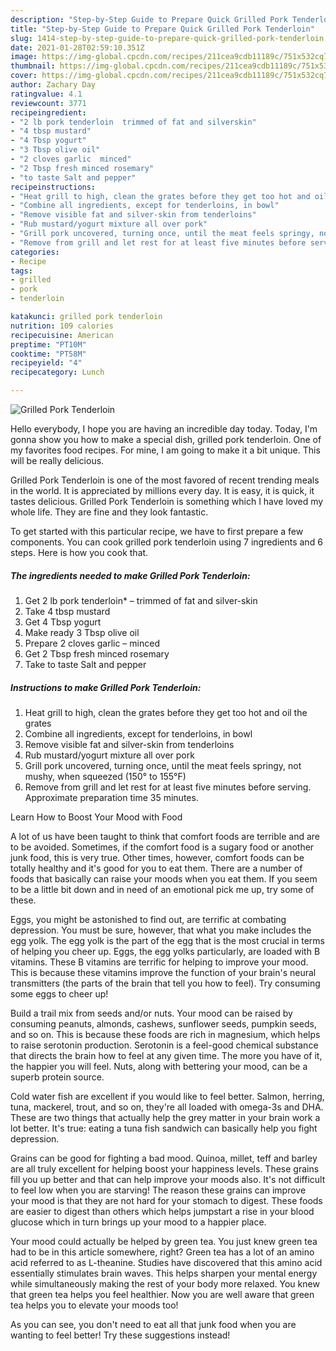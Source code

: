 ```yaml
---
description: "Step-by-Step Guide to Prepare Quick Grilled Pork Tenderloin"
title: "Step-by-Step Guide to Prepare Quick Grilled Pork Tenderloin"
slug: 1414-step-by-step-guide-to-prepare-quick-grilled-pork-tenderloin
date: 2021-01-28T02:59:10.351Z
image: https://img-global.cpcdn.com/recipes/211cea9cdb11189c/751x532cq70/grilled-pork-tenderloin-recipe-main-photo.jpg
thumbnail: https://img-global.cpcdn.com/recipes/211cea9cdb11189c/751x532cq70/grilled-pork-tenderloin-recipe-main-photo.jpg
cover: https://img-global.cpcdn.com/recipes/211cea9cdb11189c/751x532cq70/grilled-pork-tenderloin-recipe-main-photo.jpg
author: Zachary Day
ratingvalue: 4.1
reviewcount: 3771
recipeingredient:
- "2 lb pork tenderloin  trimmed of fat and silverskin"
- "4 tbsp mustard"
- "4 Tbsp yogurt"
- "3 Tbsp olive oil"
- "2 cloves garlic  minced"
- "2 Tbsp fresh minced rosemary"
- "to taste Salt and pepper"
recipeinstructions:
- "Heat grill to high, clean the grates before they get too hot and oil the grates"
- "Combine all ingredients, except for tenderloins, in bowl"
- "Remove visible fat and silver-skin from tenderloins"
- "Rub mustard/yogurt mixture all over pork"
- "Grill pork uncovered, turning once, until the meat feels springy, not mushy, when squeezed (150° to 155°F)"
- "Remove from grill and let rest for at least five minutes before serving. Approximate preparation time 35 minutes."
categories:
- Recipe
tags:
- grilled
- pork
- tenderloin

katakunci: grilled pork tenderloin 
nutrition: 109 calories
recipecuisine: American
preptime: "PT10M"
cooktime: "PT58M"
recipeyield: "4"
recipecategory: Lunch

---
```



![Grilled Pork Tenderloin](https://img-global.cpcdn.com/recipes/211cea9cdb11189c/751x532cq70/grilled-pork-tenderloin-recipe-main-photo.jpg)

Hello everybody, I hope you are having an incredible day today. Today, I'm gonna show you how to make a special dish, grilled pork tenderloin. One of my favorites food recipes. For mine, I am going to make it a bit unique. This will be really delicious.

Grilled Pork Tenderloin is one of the most favored of recent trending meals in the world. It is appreciated by millions every day. It is easy, it is quick, it tastes delicious. Grilled Pork Tenderloin is something which I have loved my whole life. They are fine and they look fantastic.




To get started with this particular recipe, we have to first prepare a few components. You can cook grilled pork tenderloin using 7 ingredients and 6 steps. Here is how you cook that.

<!--inarticleads1-->

##### The ingredients needed to make Grilled Pork Tenderloin:

1. Get 2 lb pork tenderloin* – trimmed of fat and silver-skin
1. Take 4 tbsp mustard
1. Get 4 Tbsp yogurt
1. Make ready 3 Tbsp olive oil
1. Prepare 2 cloves garlic – minced
1. Get 2 Tbsp fresh minced rosemary
1. Take to taste Salt and pepper




<!--inarticleads2-->

##### Instructions to make Grilled Pork Tenderloin:

1. Heat grill to high, clean the grates before they get too hot and oil the grates
1. Combine all ingredients, except for tenderloins, in bowl
1. Remove visible fat and silver-skin from tenderloins
1. Rub mustard/yogurt mixture all over pork
1. Grill pork uncovered, turning once, until the meat feels springy, not mushy, when squeezed (150° to 155°F)
1. Remove from grill and let rest for at least five minutes before serving. Approximate preparation time 35 minutes.




Learn How to Boost Your Mood with Food


A lot of us have been taught to think that comfort foods are terrible and are to be avoided. Sometimes, if the comfort food is a sugary food or another junk food, this is very true. Other times, however, comfort foods can be totally healthy and it's good for you to eat them. There are a number of foods that basically can raise your moods when you eat them. If you seem to be a little bit down and in need of an emotional pick me up, try some of these.

Eggs, you might be astonished to find out, are terrific at combating depression. You must be sure, however, that what you make includes the egg yolk. The egg yolk is the part of the egg that is the most crucial in terms of helping you cheer up. Eggs, the egg yolks particularly, are loaded with B vitamins. These B vitamins are terrific for helping to improve your mood. This is because these vitamins improve the function of your brain's neural transmitters (the parts of the brain that tell you how to feel). Try consuming some eggs to cheer up!

Build a trail mix from seeds and/or nuts. Your mood can be raised by consuming peanuts, almonds, cashews, sunflower seeds, pumpkin seeds, and so on. This is because these foods are rich in magnesium, which helps to raise serotonin production. Serotonin is a feel-good chemical substance that directs the brain how to feel at any given time. The more you have of it, the happier you will feel. Nuts, along with bettering your mood, can be a superb protein source.

Cold water fish are excellent if you would like to feel better. Salmon, herring, tuna, mackerel, trout, and so on, they're all loaded with omega-3s and DHA. These are two things that actually help the grey matter in your brain work a lot better. It's true: eating a tuna fish sandwich can basically help you fight depression. 

Grains can be good for fighting a bad mood. Quinoa, millet, teff and barley are all truly excellent for helping boost your happiness levels. These grains fill you up better and that can help improve your moods also. It's not difficult to feel low when you are starving! The reason these grains can improve your mood is that they are not hard for your stomach to digest. These foods are easier to digest than others which helps jumpstart a rise in your blood glucose which in turn brings up your mood to a happier place.

Your mood could actually be helped by green tea. You just knew green tea had to be in this article somewhere, right? Green tea has a lot of an amino acid referred to as L-theanine. Studies have discovered that this amino acid essentially stimulates brain waves. This helps sharpen your mental energy while simultaneously making the rest of your body more relaxed. You knew that green tea helps you feel healthier. Now you are well aware that green tea helps you to elevate your moods too!

As you can see, you don't need to eat all that junk food when you are wanting to feel better! Try  these suggestions  instead!

